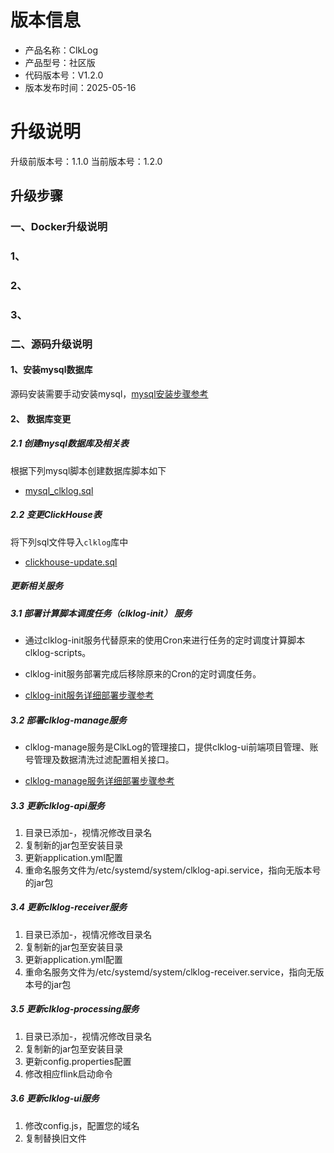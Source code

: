 # 版本信息

- 产品名称：ClkLog
- 产品型号：社区版
- 代码版本号：V1.2.0
- 版本发布时间：2025-05-16

# 升级说明

升级前版本号：1.1.0
当前版本号：1.2.0

## 升级步骤

### 一、Docker升级说明

### 1、

### 2、

### 3、

### 二、源码升级说明

#### 1、安装mysql数据库

源码安装需要手动安装mysql，[mysql安装步骤参考](../docs/preparation.md#mysql-安装参考)

#### 2、 数据库变更

##### 2.1 创建mysql数据库及相关表

根据下列mysql脚本创建数据库脚本如下

- [mysql_clklog.sql](../docker-compose/clklog_dc_config/init/mysql_clklog.sql)

##### 2.2 变更ClickHouse表

将下列sql文件导入`clklog`库中

- [clickhouse-update.sql](clickhouse-update.sql)

##### 更新相关服务

##### 3.1 部署计算脚本调度任务（clklog-init） 服务

- 通过clklog-init服务代替原来的使用Cron来进行任务的定时调度计算脚本clklog-scripts。

- clklog-init服务部署完成后移除原来的Cron的定时调度任务。

- [clklog-init服务详细部署步骤参考](../docs/deployment.md#3-部署初始化服务-clklog-init)

##### 3.2 部署clklog-manage服务

- clklog-manage服务是ClkLog的管理接口，提供clklog-ui前端项目管理、账号管理及数据清洗过滤配置相关接口。

- [clklog-manage服务详细部署步骤参考](../docs/deployment.md#4部署管理接口-clklog-manage)

##### 3.3 更新clklog-api服务

1) 目录已添加-，视情况修改目录名
2) 复制新的jar包至安装目录
3) 更新application.yml配置
4) 重命名服务文件为/etc/systemd/system/clklog-api.service，指向无版本号的jar包

##### 3.4 更新clklog-receiver服务

1) 目录已添加-，视情况修改目录名
2) 复制新的jar包至安装目录
3) 更新application.yml配置
4) 重命名服务文件为/etc/systemd/system/clklog-receiver.service，指向无版本号的jar包

##### 3.5 更新clklog-processing服务

1) 目录已添加-，视情况修改目录名
2) 复制新的jar包至安装目录
3) 更新config.properties配置
4) 修改相应flink启动命令

##### 3.6 更新clklog-ui服务

1) 修改config.js，配置您的域名
2) 复制替换旧文件
